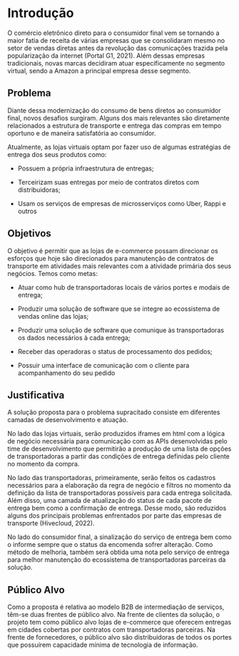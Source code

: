 # Introdução

O comércio eletrônico direto para o consumidor final vem se tornando a maior fatia de receita de várias empresas que se consolidaram mesmo no setor de vendas diretas antes da revolução das comunicações trazida pela popularização da internet (Portal G1, 2021). Além dessas empresas tradicionais, novas marcas decidiram atuar especificamente no segmento virtual, sendo a Amazon a principal empresa desse segmento.

## Problema

Diante dessa modernização do consumo de bens diretos ao consumidor final, novos desafios surgiram. Alguns dos mais relevantes são diretamente relacionados a estrutura de transporte e entrega das compras em tempo oportuno e de maneira satisfatória ao consumidor. 

Atualmente, as lojas virtuais optam por fazer uso de algumas estratégias de entrega dos seus produtos como: 

 - Possuem a própria infraestrutura de entregas; 

 - Terceirizam suas entregas por meio de contratos diretos com distribuidoras; 

 - Usam os serviços de empresas de microsserviços como Uber, Rappi e outros  

## Objetivos
O objetivo é permitir que as lojas de e-commerce possam direcionar os esforços que hoje são direcionados para manutenção de contratos de transporte em atividades mais relevantes com a atividade primária dos seus negócios. Temos como metas: 

 - Atuar como hub de transportadoras locais de vários portes e modais de entrega; 

 - Produzir uma solução de software que se integre ao ecossistema de vendas online das lojas; 

 - Produzir uma solução de software que comunique às transportadoras os dados necessários à cada entrega; 

 - Receber das operadoras o status de processamento dos pedidos; 

 - Possuir uma interface de comunicação com o cliente para acompanhamento do seu pedido 

## Justificativa

A solução proposta para o problema supracitado consiste em diferentes camadas de desenvolvimento e atuação. 

No lado das lojas virtuais, serão produzidos iframes em html com a lógica de negócio necessária para comunicação com as APIs desenvolvidas pelo time de desenvolvimento que permitirão a produção de uma lista de opções de transportadoras a partir das condições de entrega definidas pelo cliente no momento da compra. 

No lado das transportadoras, primeiramente, serão feitos os cadastros necessários para a elaboração da regra de negócio e filtros no momento da definição da lista de transportadoras possíveis para cada entrega solicitada. Além disso, uma camada de atualização do status de cada pacote de entrega bem como a confirmação de entrega. Desse modo, são reduzidos alguns dos principais problemas enfrentados por parte das empresas de transporte (Hivecloud, 2022).

No lado do consumidor final, a sinalização do serviço de entrega bem como o informe sempre que o status da encomenda sofrer alteração. Como método de melhoria, também será obtida uma nota pelo serviço de entrega para melhor manutenção do ecossistema de transportadoras parceiras da solução. 

## Público Alvo

Como a proposta é relativa ao modelo B2B de intermediação de serviços, têm-se duas frentes de público alvo. Na frente de clientes da solução, o projeto tem como público alvo lojas de e-commerce que oferecem entregas em cidades cobertas por contratos com transportadoras parceiras. Na frente de fornecedores, o público alvo são distribuidoras de todos os portes que possuírem capacidade mínima de tecnologia de informação. 

